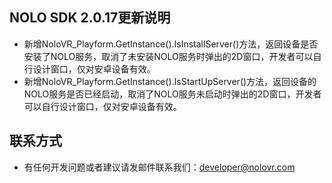 
## NOLO SDK 2.0.17更新说明 
* 新增NoloVR_Playform.GetInstance().IsInstallServer()方法，返回设备是否安装了NOLO服务，取消了未安装NOLO服务时弹出的2D窗口，开发者可以自行设计窗口，仅对安卓设备有效。
* 新增NoloVR_Playform.GetInstance().IsStartUpServer()方法，返回设备的NOLO服务是否已经启动，取消了NOLO服务未启动时弹出的2D窗口，开发者可以自行设计窗口，仅对安卓设备有效。


## 联系方式
* 有任何开发问题或者建议请发邮件联系我们：developer@nolovr.com 
